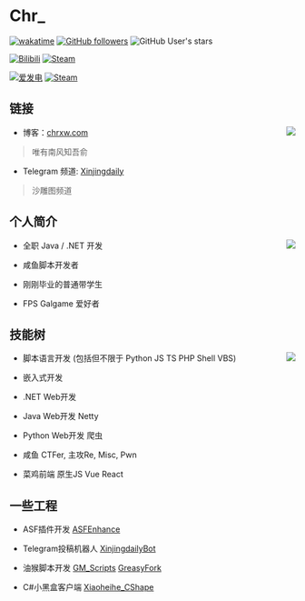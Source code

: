 # Chr_

[![wakatime](https://wakatime.com/badge/user/b4bae5c0-fb6f-4358-a4e7-eac48974fd1a.svg)](https://wakatime.com/@b4bae5c0-fb6f-4358-a4e7-eac48974fd1a)
[![GitHub followers](https://img.shields.io/github/followers/chr233?logo=github)](https://github.com/chr233?tab=followers)
![GitHub User's stars](https://img.shields.io/github/stars/chr233?logo=github)

[![Bilibili](https://img.shields.io/badge/bilibili-Chr__-00A2D8.svg?logo=bilibili)](https://space.bilibili.com/5805394)
[![Steam](https://img.shields.io/badge/steam-Chr__-1B2838.svg?logo=steam)](https://steamcommunity.com/id/Chr_)

[![爱发电](https://img.shields.io/badge/爱发电-chr__-ea4aaa.svg?logo=github-sponsors)](https://afdian.net/@chr233)
[![Steam](https://img.shields.io/badge/steam-donate-1B2838.svg?logo=steam)](https://steamcommunity.com/tradeoffer/new/?partner=221260487&token=xgqMgL-i)


## 链接

<a href="#">
  <img align="right" src="https://count.getloli.com/get/@chr33?theme=gelbooru">
</a>

- 博客：[chrxw.com](https://blog.chrxw.com) 
> 唯有南风知吾俞

- Telegram 频道: [Xinjingdaily](https://t.me/xinjingdaily)
> 沙雕图频道

## 个人简介

<a href="#">
  <img align="right" src="https://github-readme-stats.vercel.app/api?username=chr233&theme=vue-dark&show_icons=true">
</a>

- 全职 Java / .NET 开发

- 咸鱼脚本开发者

- 刚刚毕业的普通带学生

- FPS Galgame 爱好者

## 技能树

<a href="#">
  <img align="right" src="https://github-readme-stats.vercel.app/api/top-langs/?username=chr233&theme=vue-dark&layout=compact&hide=css,html">
</a>

- 脚本语言开发 (包括但不限于 Python JS TS PHP Shell VBS)

- 嵌入式开发

- .NET Web开发

- Java Web开发 Netty

- Python Web开发 爬虫

- 咸鱼 CTFer, 主攻Re, Misc, Pwn

- 菜鸡前端 原生JS Vue React

## 一些工程

- ASF插件开发 [ASFEnhance](https://github.com/chr233/ASFEnhance)

- Telegram投稿机器人 [XinjingdailyBot](https://github.com/chr233/XinjingdailyBot)

- 油猴脚本开发 [GM_Scripts](https://github.com/chr233/GM_Scripts) [GreasyFork](https://greasyfork.org/zh-CN/users/719636-chr233)

- C#小黑盒客户端 [Xiaoheihe_CShape](https://github.com/chr233/Xiaoheihe_CShape)
